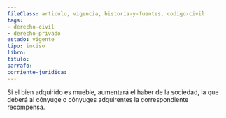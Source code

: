 ```yaml
---
fileClass: articulo, vigencia, historia-y-fuentes, codigo-civil
tags:
- derecho-civil
- derecho-privado
estado: vigente
tipo: inciso
libro:
titulo:
parrafo:
corriente-juridica:
---
```

Si el bien adquirido es mueble, aumentará el haber de la sociedad, la que deberá al cónyuge o cónyuges adquirentes la correspondiente recompensa.